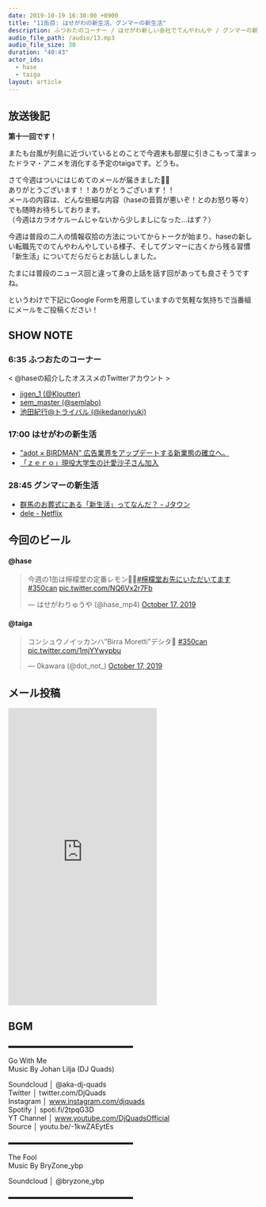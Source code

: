 ```yaml
---
date: 2019-10-19 16:30:00 +0900
title: "11缶目: はせがわの新生活、グンマーの新生活"
description: ふつおたのコーナー / はせがわ新しい会社でてんやわんや / グンマーの新生活 についてトークしました。
audio_file_path: /audio/13.mp3
audio_file_size: 30
duration: "40:43"
actor_ids:
  - hase
  - taiga
layout: article
---
```


## 放送後記

__第十一回です！__

またも台風が列島に近づいているとのことで今週末も部屋に引きこもって溜まったドラマ・アニメを消化する予定のtaigaです。どうも。

さて今週はついにはじめてのメールが届きました🎉🎉<br>
ありがとうございます！！ありがとうございます！！<br>
メールの内容は、どんな些細な内容（haseの音質が悪いぞ！とのお怒り等々）でも随時お待ちしております。<br>
（今週はカラオケルームじゃないから少しましになった...はず？）<br>

今週は普段の二人の情報収拾の方法についてからトークが始まり、haseの新しい転職先でのてんやわんやしている様子、そしてグンマーに古くから残る習慣「新生活」についてだらだらとお話ししました。

たまには普段のニュース回と違って身の上話を話す回があっても良さそうですね。

というわけで下記にGoogle Formを用意していますので気軽な気持ちで当番組にメールをご投稿ください！

## SHOW NOTE

### 6:35 ふつおたのコーナー

< @haseの紹介したオススメのTwitterアカウント >  
- [jigen_1 (@Kloutter)](https://twitter.com/Kloutter)  
- [sem_master (@semlabo)](https://twitter.com/semlabo)  
- [池田紀行@トライバル (@ikedanoriyuki)](https://twitter.com/ikedanoriyuki)  

### 17:00 はせがわの新生活

- ["adot × BIRDMAN" 広告業界をアップデートする新業態の確立へ。](https://m.a-dot.co.jp/management/adot-birdman/)  
- [「ｚｅｒｏ」現役大学生の辻愛沙子さん加入](http://www.news24.jp/articles/2019/10/17/08527417.html)  

### 28:45 グンマーの新生活

- [群馬のお葬式にある「新生活」ってなんだ？ - Jタウン](https://j-town.net/gunma/research/votes/101345.html?p=all)
- [dele - Netflix](https://www.netflix.com/jp/title/81154006)

## 今回のビール

#### @hase
<blockquote class="twitter-tweet"><p lang="ja" dir="ltr">今週の1缶は檸檬堂の定番レモン👏👏<a href="https://twitter.com/hashtag/%E6%AA%B8%E6%AA%AC%E5%A0%82%E3%81%8A%E5%85%88%E3%81%AB%E3%81%84%E3%81%9F%E3%81%A0%E3%81%84%E3%81%A6%E3%81%BE%E3%81%99?src=hash&amp;ref_src=twsrc%5Etfw">#檸檬堂お先にいただいてます</a> <a href="https://twitter.com/hashtag/350can?src=hash&amp;ref_src=twsrc%5Etfw">#350can</a> <a href="https://t.co/NQ6Vx2r7Fb">pic.twitter.com/NQ6Vx2r7Fb</a></p>&mdash; はせがわりゅうや (@hase_mp4) <a href="https://twitter.com/hase_mp4/status/1184826493559459840?ref_src=twsrc%5Etfw">October 17, 2019</a></blockquote> <script async src="https://platform.twitter.com/widgets.js" charset="utf-8"></script>

#### @taiga
<blockquote class="twitter-tweet"><p lang="ja" dir="ltr">コンシュウノイッカンハ”Birra Moretti”デシタ🍺 <a href="https://twitter.com/hashtag/350can?src=hash&amp;ref_src=twsrc%5Etfw">#350can</a> <a href="https://t.co/1mjYYwypbu">pic.twitter.com/1mjYYwypbu</a></p>&mdash; 0kawara (@dot_not_) <a href="https://twitter.com/dot_not_/status/1184827995929763842?ref_src=twsrc%5Etfw">October 17, 2019</a></blockquote> <script async src="https://platform.twitter.com/widgets.js" charset="utf-8"></script>

## メール投稿

<iframe src="https://docs.google.com/forms/d/e/1FAIpQLSfTZ99ZtY5BJtHk38i7c_p3AdF-uIGnOOsc6W05wV6L0MTAQg/viewform?embedded=true" width="300" height="600" frameborder="0" marginheight="0" marginwidth="0">読み込んでいます…</iframe>

## BGM
▬▬▬▬▬▬▬▬▬▬▬▬▬▬▬▬▬▬  

Go With Me  
Music By Johan Lilja (DJ Quads)  

Soundcloud │ @aka-dj-quads  
Twitter │ twitter.com/DjQuads  
Instagram │ www.instagram.com/djquads  
Spotify │ spoti.fi/2tpqG3D  
YT Channel │ www.youtube.com/DjQuadsOfficial  
Source │ youtu.be/-1kwZAEytEs  

▬▬▬▬▬▬▬▬▬▬▬▬▬▬▬▬▬▬  

The Fool  
Music By BryZone_ybp  

Soundcloud │ @bryzone_ybp  

▬▬▬▬▬▬▬▬▬▬▬▬▬▬▬▬▬▬  
